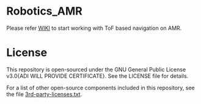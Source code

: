 # Robotics_AMR

Please refer [WIKI](https://github.com/ArrowElectronics/Robotics_AMR/wiki/) to start working with ToF based navigation on AMR.

# License
This repository is open-sourced under the GNU General Public License v3.0{ADI WILL PROVIDE CERTIFICATE}. See the LICENSE file for details.

For a list of other open-source components included in this repository, see the file [3rd-party-licenses.txt](https://github.com/ArrowElectronics/Robotics_AMR/blob/devel/3rd-party-licenses.txt).
